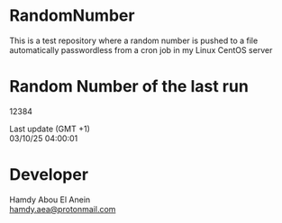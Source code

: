# RandomNumber    
This is a test repository where a random number is pushed to a file automatically passwordless from a cron job in my Linux CentOS server    
# Random Number of the last run   
12384
      
Last update (GMT +1)    
03/10/25 04:00:01
# Developer    
Hamdy Abou El Anein   
hamdy.aea@protonmail.com
